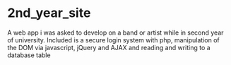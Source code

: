 # 2nd_year_site

A web app i was asked to develop on a band or artist while in second year of university. Included is a secure login system with php, manipulation of the 
DOM via javascript, jQuery and AJAX and reading and writing to a database table 
